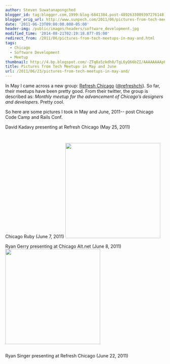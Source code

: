 ```yaml
---
author: Steven Suwatanapongched
blogger_id: tag:blogger.com,1999:blog-6841384.post-4892633009397276148
blogger_orig_url: http://www.sunpech.com/2011/06/pictures-from-tech-meetups-in-may-and.html
date: '2011-06-23T09:00:00.000-05:00'
header-img: /public/images/headers/software_development.jpg
modified_time: '2014-08-21T02:19:18.877-05:00'
redirect_from: /2011/06/pictures-from-tech-meetups-in-may-and.html
tags:
  - Chicago
  - Software Development
  - Meetup
thumbnail: http://4.bp.blogspot.com/-ZTq8a5zkdh8/TgL6yQ66bZI/AAAAAAAApPc/v386yfypqi4/s600/2011-05-25+at+19-13-45.jpg
title: Pictures from Tech Meetups in May and June
url: /2011/06/23/pictures-from-tech-meetups-in-may-and/
---
```



In May I came across a new group: <a href="http://www.meetup.com/Refresh-Chicago/">Refresh Chicago</a> (<a href="https://twitter.com/#!/refreshchi">@refreshchi</a>). So far, their meetups have been pretty good. From their twitter, the group is described as: <i>Monthly meetup for the advancement of Chicago’s designers and developers</i>. Pretty cool.

So here are some pictures I took in May and June, 2011-- post Chicago Code Camp and Rails Conf.

David Kadavy presenting at Refresh Chicago (May 25, 2011)
<a href="http://4.bp.blogspot.com/-ZTq8a5zkdh8/TgL6yQ66bZI/AAAAAAAApPc/v386yfypqi4/s600/2011-05-25+at+19-13-45.jpg" alt="" ><img   border="0" src="http://4.bp.blogspot.com/-ZTq8a5zkdh8/TgL6yQ66bZI/AAAAAAAApPc/v386yfypqi4/s400/2011-05-25+at+19-13-45.jpg" alt=""   /></a>

<a href="http://2.bp.blogspot.com/-YgrCDRVpNUc/TgL6y7NZr9I/AAAAAAAApPk/GLf6CbVkM78/s600/2011-05-25+at+19-14-45.jpg" alt="" ><img   border="0" src="http://2.bp.blogspot.com/-YgrCDRVpNUc/TgL6y7NZr9I/AAAAAAAApPk/GLf6CbVkM78/s400/2011-05-25+at+19-14-45.jpg" alt=""   /></a>

<a href="http://2.bp.blogspot.com/-xlNWp04wiMM/TgL6zZOst8I/AAAAAAAApPw/w0_ho3Z6RyM/s600/2011-05-25+at+19-27-17.jpg" alt="" ><img   border="0" src="http://2.bp.blogspot.com/-xlNWp04wiMM/TgL6zZOst8I/AAAAAAAApPw/w0_ho3Z6RyM/s400/2011-05-25+at+19-27-17.jpg" alt=""   /></a>

Chicago Ruby (June 7, 2011)
<a href="http://3.bp.blogspot.com/-3gjD1CCORlc/TfvOg-BwocI/AAAAAAAApNc/eUwm18Cn7Mg/s600/IMG_20110607_184650.jpg" alt="" ><img   border="0" src="http://3.bp.blogspot.com/-3gjD1CCORlc/TfvOg-BwocI/AAAAAAAApNc/eUwm18Cn7Mg/s400/IMG_20110607_184650.jpg" alt="" height="300"  /></a>

Ryan Gerry presenting at Chicago Alt.net (June 8, 2011)
<a href="http://1.bp.blogspot.com/-Cbx8cDNo3dg/TfvOhBouosI/AAAAAAAApNk/W1jhGUiNjlU/s600/IMG_20110608_184027.jpg" alt="" ><img   border="0" src="http://1.bp.blogspot.com/-Cbx8cDNo3dg/TfvOhBouosI/AAAAAAAApNk/W1jhGUiNjlU/s400/IMG_20110608_184027.jpg" alt="" height="300"  /></a>

<a href="http://2.bp.blogspot.com/-vVVB9XkBSZs/TgL88U2PPXI/AAAAAAAApZE/D6NqPrwjqZ0/s600/IMG_0008.jpg" alt="" ><img   border="0" src="http://2.bp.blogspot.com/-vVVB9XkBSZs/TgL88U2PPXI/AAAAAAAApZE/D6NqPrwjqZ0/s400/IMG_0008.jpg" alt=""   /></a>

Ryan Singer presenting at Refresh Chicago (June 22, 2011)
<a href="http://2.bp.blogspot.com/-yn5SnFQdE9U/TgL89UTdxlI/AAAAAAAApZQ/ozxwNMj5R9k/s600/IMG_0009.jpg" alt="" ><img   border="0" src="http://2.bp.blogspot.com/-yn5SnFQdE9U/TgL89UTdxlI/AAAAAAAApZQ/ozxwNMj5R9k/s400/IMG_0009.jpg" alt=""   /></a>

<a href="http://4.bp.blogspot.com/-jkuLqxfDh_k/TgL89yUIEUI/AAAAAAAApZY/IFP3Al1Yb7s/s600/IMG_0012.jpg" alt="" ><img   border="0" src="http://4.bp.blogspot.com/-jkuLqxfDh_k/TgL89yUIEUI/AAAAAAAApZY/IFP3Al1Yb7s/s400/IMG_0012.jpg" alt=""   /></a>

<a href="http://2.bp.blogspot.com/-J57i0IkbbtU/TgL8-fgnA9I/AAAAAAAApZg/aP8BFz60_Og/s600/IMG_0015.jpg" alt="" ><img   border="0" src="http://2.bp.blogspot.com/-J57i0IkbbtU/TgL8-fgnA9I/AAAAAAAApZg/aP8BFz60_Og/s400/IMG_0015.jpg" alt=""   /></a>

<a href="http://1.bp.blogspot.com/-2dVae2DcMOM/TgL8_dDm2PI/AAAAAAAApZw/woHb4p6eziA/s600/IMG_0023.jpg" alt="" ><img   border="0" src="http://1.bp.blogspot.com/-2dVae2DcMOM/TgL8_dDm2PI/AAAAAAAApZw/woHb4p6eziA/s400/IMG_0023.jpg" alt=""   /></a>

<a href="http://3.bp.blogspot.com/-SrmZAeYWCwY/TgL8_zB4OxI/AAAAAAAApZ4/sJNxFJVoP4A/s600/IMG_0027.jpg" alt="" ><img   border="0" src="http://3.bp.blogspot.com/-SrmZAeYWCwY/TgL8_zB4OxI/AAAAAAAApZ4/sJNxFJVoP4A/s400/IMG_0027.jpg" alt=""   /></a>

<a href="http://3.bp.blogspot.com/-3IlEcBDeemg/TgL9AYHxwCI/AAAAAAAApaA/D2MouSxtIxQ/s600/IMG_0029.jpg" alt="" ><img   border="0" src="http://3.bp.blogspot.com/-3IlEcBDeemg/TgL9AYHxwCI/AAAAAAAApaA/D2MouSxtIxQ/s400/IMG_0029.jpg" alt=""   /></a>